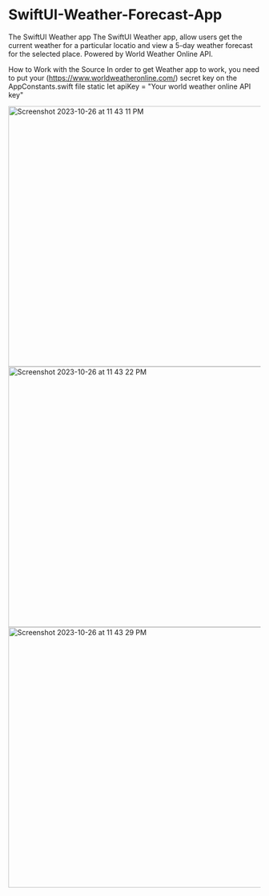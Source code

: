 # SwiftUI-Weather-Forecast-App
The SwiftUI Weather app
The SwiftUI Weather app, allow users get the current weather for a particular locatio and view a 5-day weather forecast for the selected place. Powered by World Weather Online API.


How to Work with the Source
In order to get Weather app to work, you need to put your (https://www.worldweatheronline.com/) secret key on the 
AppConstants.swift file
static let apiKey = "Your world weather online API key"


<img width="521" alt="Screenshot 2023-10-26 at 11 43 11 PM" src="https://github.com/UpendraNimmala2023/SwiftUI-Weather-Forecast-App/assets/135559739/7b5099ee-a44b-4d06-a4c7-5334149ec367">   <img width="521" alt="Screenshot 2023-10-26 at 11 43 22 PM" src="https://github.com/UpendraNimmala2023/SwiftUI-Weather-Forecast-App/assets/135559739/1a11f0f4-11fe-4639-b70d-5689afa9b9af">  <img width="521" alt="Screenshot 2023-10-26 at 11 43 29 PM" src="https://github.com/UpendraNimmala2023/SwiftUI-Weather-Forecast-App/assets/135559739/2abc36c8-b93b-4978-8ead-813dbd484ba8">


